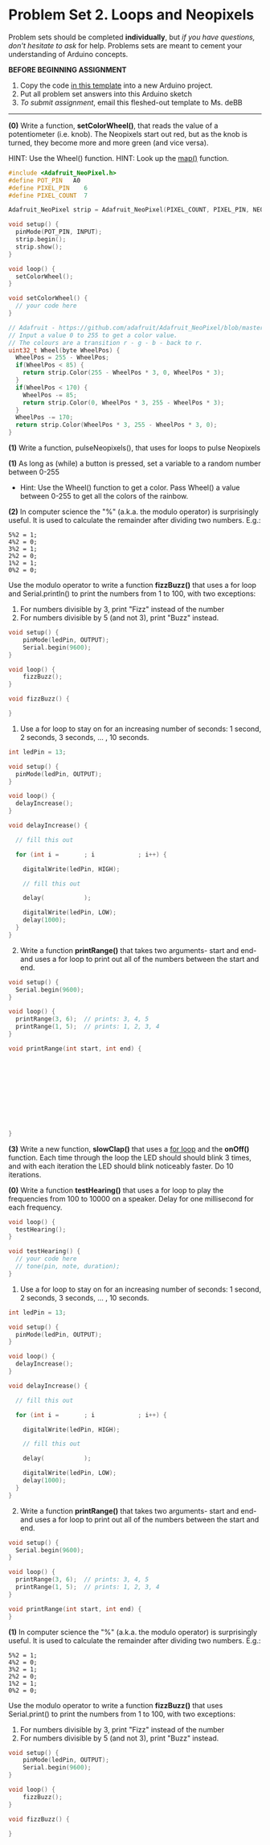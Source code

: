 # Problem Set 2. Loops and Neopixels

Problem sets should be completed **individually**, but *if you have questions, don't hesitate to ask* for help. Problems sets are meant to cement your understanding of Arduino concepts.

**BEFORE BEGINNING ASSIGNMENT**

1. Copy the code [in this template](../templates/ps2_template.md) into a new Arduino project.
2. Put all problem set answers into this Arduino sketch
3. *To submit assignment*, email this fleshed-out template to Ms. deBB

---

**(0)** Write a function, **setColorWheel()**, that reads the value of a potentiometer (i.e. knob). The Neopixels start out red, but as the knob is turned, they become more and more green (and vice versa).

HINT: Use the Wheel() function.
HINT: Look up the [map()](https://www.arduino.cc/en/Reference/Map) function.

```c++
#include <Adafruit_NeoPixel.h>
#define POT_PIN   A0    
#define PIXEL_PIN    6   
#define PIXEL_COUNT  7

Adafruit_NeoPixel strip = Adafruit_NeoPixel(PIXEL_COUNT, PIXEL_PIN, NEO_GRB + NEO_KHZ800);

void setup() {
  pinMode(POT_PIN, INPUT);
  strip.begin();
  strip.show();
}

void loop() {
  setColorWheel();
}

void setColorWheel() {
  // your code here
}

// Adafruit - https://github.com/adafruit/Adafruit_NeoPixel/blob/master/examples/strandtest/strandtest.ino
// Input a value 0 to 255 to get a color value.
// The colours are a transition r - g - b - back to r.
uint32_t Wheel(byte WheelPos) {
  WheelPos = 255 - WheelPos;
  if(WheelPos < 85) {
    return strip.Color(255 - WheelPos * 3, 0, WheelPos * 3);
  }
  if(WheelPos < 170) {
    WheelPos -= 85;
    return strip.Color(0, WheelPos * 3, 255 - WheelPos * 3);
  }
  WheelPos -= 170;
  return strip.Color(WheelPos * 3, 255 - WheelPos * 3, 0);
}
```

**(1)** Write a function, pulseNeopixels(), that uses for loops to pulse Neopixels

**(1)** As long as (while) a button is pressed, set a variable to a random number between 0-255

* Hint: Use the Wheel() function to get a color. Pass Wheel() a value between 0-255 to get all the colors of the rainbow.

**(2)** In computer science the "%" (a.k.a. the modulo operator) is surprisingly useful. It is used to calculate the remainder after dividing two numbers. E.g.:

    5%2 = 1;
    4%2 = 0;
    3%2 = 1;
    2%2 = 0;
    1%2 = 1;
    0%2 = 0;

Use the modulo operator to write a function **fizzBuzz()** that uses a for loop and Serial.println() to print the numbers from 1 to 100, with two exceptions:

1. For numbers divisible by 3, print "Fizz" instead of the number
2. For numbers divisible by 5 (and not 3), print "Buzz" instead.

```c++
void setup() {
    pinMode(ledPin, OUTPUT);
    Serial.begin(9600);
}

void loop() {
    fizzBuzz();
}

void fizzBuzz() {

}
```

1) Use a for loop to stay on for an increasing number of seconds: 1 second, 2 seconds, 3 seconds, ... , 10 seconds.

```c++
int ledPin = 13;

void setup() {
  pinMode(ledPin, OUTPUT);
}

void loop() {
  delayIncrease();
}

void delayIncrease() {

  // fill this out

  for (int i =       ; i            ; i++) {

    digitalWrite(ledPin, HIGH);

    // fill this out

    delay(           );

    digitalWrite(ledPin, LOW);
    delay(1000);
  }
}
```

2) Write a function **printRange()** that takes two arguments- start and end- and uses a for loop to print out all of the numbers between the start and end.

```c++
void setup() {
  Serial.begin(9600);
}

void loop() {
  printRange(3, 6);  // prints: 3, 4, 5
  printRange(1, 5);  // prints: 1, 2, 3, 4
}

void printRange(int start, int end) {











}
```



**(3)** Write a new function, **slowClap()** that uses a [for loop](https://www.arduino.cc/en/Reference/For) and the **onOff()** function. Each time through the loop the LED should should blink 3 times, and with each iteration the LED should blink noticeably faster. Do 10 iterations.

**(0)** Write a function **testHearing()** that uses a for loop to play the frequencies from 100 to 10000 on a speaker. Delay for one millisecond for each frequency.

```c++
void loop() {
  testHearing();
}

void testHearing() {
  // your code here
  // tone(pin, note, duration);
}
```



1) Use a for loop to stay on for an increasing number of seconds: 1 second, 2 seconds, 3 seconds, ... , 10 seconds.


```c++
int ledPin = 13;

void setup() {
  pinMode(ledPin, OUTPUT);
}

void loop() {
  delayIncrease();
}

void delayIncrease() {

  // fill this out

  for (int i =       ; i            ; i++) {

    digitalWrite(ledPin, HIGH);

    // fill this out

    delay(           );

    digitalWrite(ledPin, LOW);
    delay(1000);
  }
}
```

2) Write a function **printRange()** that takes two arguments- start and end- and uses a for loop to print out all of the numbers between the start and end.

```c++
void setup() {
  Serial.begin(9600);
}

void loop() {
  printRange(3, 6);  // prints: 3, 4, 5
  printRange(1, 5);  // prints: 1, 2, 3, 4
}

void printRange(int start, int end) {
}
```




**(1)** In computer science the "%" (a.k.a. the modulo operator) is surprisingly useful. It is used to calculate the remainder after dividing two numbers. E.g.:

    5%2 = 1;
    4%2 = 0;
    3%2 = 1;
    2%2 = 0;
    1%2 = 1;
    0%2 = 0;

Use the modulo operator to write a function **fizzBuzz()** that uses Serial.print() to print the numbers from 1 to 100, with two exceptions:

1. For numbers divisible by 3, print "Fizz" instead of the number
2. For numbers divisible by 5 (and not 3), print "Buzz" instead.

```c++
void setup() {
    pinMode(ledPin, OUTPUT);
    Serial.begin(9600);
}

void loop() {
    fizzBuzz();
}

void fizzBuzz() {

}
```
